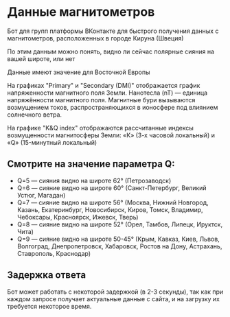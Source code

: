 # Данные магнитометров

Бот для групп платформы ВКонтакте для быстрого получения данных с магнитометров, расположенных в городе Кируна (Швеция)

По этим данным можно понять, видно ли сейчас полярные сияния на вашей широте, или нет

Данные имеют значение для Восточной Европы

На графиках "Primary" и "Secondary (DMI)" отображается график напряженности магнитного поля Земли. Нанотесла (nT) — единица напряжённости магнитного поля. Магнитные бури вызываются возмущением токов, распространяющихся в ионосфере под влиянием солнечного ветра.

На графикe "K&Q index" отображаются рассчитанные индексы возмущенности магнитосферы Земли: «К» (3-х часовой локальный) и «Q» (15-минутный локальный)

## Смотрите на значение параметра Q:

* Q=5 — сияния видно на широте 62° (Петрозаводск)
* Q=6 — сияние видно на широте 60° (Санкт-Петербург, Великий Устюг, Магадан)
* Q=7 — сияние видно на широте 56° (Москва, Нижний Новгород, Казань, Екатеринбург, Новосибирск, Киров, Томск, Владимир, Чебоксары, Красноярск, Ижевск, Тверь)
* Q=8 — сияние видно на широте 52° (Орел, Тамбов, Липецк, Ируктск, Чита)
* Q=9 — сияние видно на широте 50-45° (Крым, Кавказ, Киев, Львов, Волгоград, Днепропетровск, Хабаровск, Ростов на Дону, Астрахань, Ставрополь, Краснодар)

## Задержка ответа

Бот может работать с некоторой задержкой (в 2-3 секунды), так как при каждом запросе получает актуальные данные с сайта, и на загрузку их требуется некоторое время.
